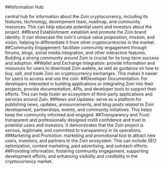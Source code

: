 ##Information Hub: 

central hub for information about the Zoin cryptocurrency, including its features, technology, development team, roadmap, and community resources. This can help educate potential users and investors about the project.
##Brand Establishment: 
establish and promote the Zoin brand identity. It can showcase the coin's unique value proposition, mission, and vision, helping to differentiate it from other cryptocurrencies in the market.
##Community Engagement: 
facilitate community engagement through forums, blogs, social media integration, and other interactive features. Building a strong community around Zoin is crucial for its long-term success and adoption.
##Wallet and Exchange Integration: 
provide information and resources for users to download Zoin wallets, as well as guidance on how to buy, sell, and trade Zoin on cryptocurrency exchanges. This makes it easier for users to access and use the coin.
##Developer Documentation: 
For developers interested in building applications or integrating Zoin into their projects,  provide documentation, APIs, and developer tools to support their efforts. This can help foster an ecosystem of third-party applications and services around Zoin.
##News and Updates: 
serve as a platform for publishing news, updates, announcements, and blog posts related to Zoin development, partnerships, events, and community initiatives. This helps keep the community informed and engaged.
##Transparency and Trust: 
transparent and professionally designed instill confidence and trust in potential users and investors. It demonstrates that the Zoin project is serious, legitimate, and committed to transparency in its operations.
##Marketing and Promotion: 
marketing and promotional tool to attract new users, investors, and partners to the Zoin ecosystem. This can include SEO optimization, content marketing, paid advertising, and outreach efforts.
##Providing information, fostering community engagement, supporting development efforts, and enhancing visibility and credibility in the cryptocurrency market.
